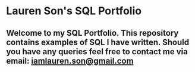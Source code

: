 # Lauren Son's SQL Portfolio

## Welcome to my SQL Portfolio. This repository contains examples of SQL I have written. Should you have any queries feel free to contact me via email: iamlauren.son@gmail.com
